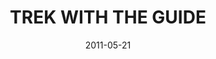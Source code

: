 ---
layout: message
category: message
series: "The Guide"
title: "TREK WITH THE GUIDE"
date: 2011-05-21
audio-description: "Chuck Mingo talks about how to recognize and follow the Holy Spirit's guidance."
audio: "http://s3.amazonaws.com/crossroadsaudiomessages/theguide01.mp3"
audio-title: "TREK WITH THE GUIDE"
audio-duration: "42:43"
program-description: "The Guide&#58; Trek with The Guide Program"
program: "http://www.crossroads.net/players/media/hq/05_21-22_11Program.pdf"
program-title: "TREK WITH THE GUIDE"
video-description: "Chuck Mingo talks about how to recognize and follow the Holy Spirit's guidance."
video-title: "TREK WITH THE GUIDE"
video: "https://s3.amazonaws.com/crossroadsvideomessages/theguide01.mp4"
video-poster: "https://www.crossroads.net/uploadedfiles/theguide01_still.jpg"
---